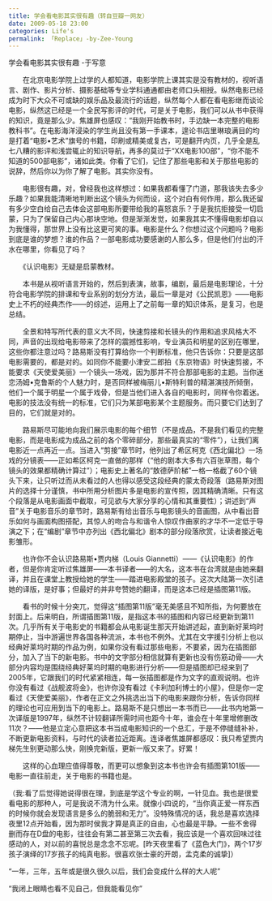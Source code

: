 ```yaml
---
title: 学会看电影其实很有趣（转自豆瓣一网友）
date: 2009-05-18 23:00
categories: Life's
permalink: 「Replace」-by-Zee-Young
---
```


学会看电影其实很有趣
    -于写意

　　在北京电影学院上过学的人都知道，电影学院上课其实是没有教材的，视听语言、剧作、影片分析、摄影基础等专业学科通通都由老师口头相授。纵然电影已经成为时下大众不可或缺的娱乐品及最流行的话题，纵然每个人都在看电影继而谈论电影，纵然这已经是一个全民写影评的时代，可是关于电影，我们可以从书中获得的知识，竟是那么少。焦雄屏也感叹：“我刚开始教书时，手边缺一本完整的电影教科书”。在电影海洋浸染的学生尚且没有第一手课本，遑论书店里琳琅满目的均是打着“电影•艺术”旗号的书籍，印刷或精美或复古，可是翻开内页，几乎全是乱七八糟的影评和浅尝辄止的知识导航，再多的莫过于“XX电影100部”，“你不能不知道的500部电影”，诸如此类。你看了它们，记住了那些电影和关于那些电影的说辞，然后你以为你了解了电影。其实你没有。

　　电影很有趣，对，曾经我也这样想过：如果我都看懂了门道，那我该失去多少乐趣？如果我能清晰地判断出这个镜头为何而设，这个对白有何作用，那么我还留有多少空白给自己去体会这部电影所要带给我的喜怒哀乐？于是我抗拒接受一切启蒙，只为了保留自己内心那块空地。但是渐渐发觉，如果我其实不懂得电影却自以为我懂得，那世界上没有比这更可笑的事。电影是什么？你想过这个问题吗？电影到底是谁的梦想？谁的作品？一部电影成功要感谢的人那么多，但是他们付出的汗水在哪里，你看见了吗？

　　《认识电影》无疑是启蒙教材。

　　本书是从视听语言开始的，然后到表演，故事，编剧，最后是电影理论，十分符合电影学院的排课和专业系别的划分方法，最后一章是对《公民凯恩》——电影史上不朽的经典杰作——的综述，运用上了之前每一章的知识体系，是复习，也是总结。

　　全景和特写所代表的意义大不同，快速剪接和长镜头的作用和追求风格大不同，声音的出现给电影带来了怎样的震撼性影响，专业演员和明星的区别在哪里，这些你都注意过吗？路易斯没有打算给你一个判断标准，他只告诉你：只要是这部电影需要的，都是对的。如同你不能要小津安二郎拍《东京物语》时快速剪接，不能要求《天使爱美丽》一个镜头一场戏，因为那并不符合那部电影的主题。当你迷恋汤姆•克鲁斯的个人魅力时，是否同样被梅丽儿•斯特利普的精湛演技所倾倒，他们一个属于明星一个属于戏骨，但是当他们进入各自的电影时，同样令你着迷。电影的技法没有统一的标准，它们只为某部电影某个主题服务。而只要它们达到了目的，它们就是对的。

　　路易斯尽可能地向我们展示电影的每个细节（不是成品，不是我们看见的完整电影，而是电影成为成品之前的各个零碎部分，那些最真实的“零件”），让我们离电影近一点再近一点。当进入“剪接”章节时，他列出了希区柯克《西北偏北》一场戏的分镜表——正如希区柯克一直做的那样（“他的剧本大多有六百张草图，每个镜头的效果都精确计算过”）；电影史上著名的“敖德萨阶梯”一格一格截了60个镜头下来，让只听过而从未看过的人也得以感受这段经典的蒙太奇段落（路易斯对图片的选择十分谨慎，书中所用分析图片多是电影的宣传照，因其精确清晰。只有这个段落是从电影画面中截取，可见欲与大家分享的心情和其重要性）；讲述到“声音”关于电影音乐的章节时，路易斯有给出音乐与电影镜头的音画图，从中看出音乐如何与画面构图搭配，其惊人的吻合与和谐令人惊叹作曲家的才华不一定低于导演之下；在“编剧”章节中亦列出《西北偏北》剧本的部分段落欣赏，让读者接近电影雏形。

　　也许你不会认识路易斯•贾内梯（Louis Giannetti）——《认识电影》的作者，但是你肯定听过焦雄屏——本书译者——的大名，这本书在台湾就是由她来翻译，并且在课堂上教授给她的学生——踏进电影殿堂的孩子。这次大陆第一次引进她的译版，是好事；但最好的并非夸赞她的翻译，而是这本已经是插图第11版。

　　看书的时候十分突兀，觉得这“插图第11版”毫无美感且不知所指，为何要放在封面上。后来明白，所谓插图第11版，是指这本书的插图和内容已经更新到第11次。几乎所有关于电影史的书籍都会从电影诞生那天开始讲述起，直到新好莱坞时期停止，当中游遍世界各国各种流派，本书也不例外。尤其在文字援引分析上也以经典好莱坞时期的作品为例，如果你没有看过那些电影，不要紧，因为在插图部分，加入了当下的新电影。书中的文字部分相信就算有更新也没有伤筋动骨——大部分内容均是围绕经典好莱坞时期的电影进行分析——但是插图却已经来到了2005年，它跟我们的时代紧紧相连，每一张插图都是作为文字的直观说明。也许你没有看过《战舰波将金》，也许你没有看过《卡利加利博士的小屋》，但是你一定看过《天使爱美丽》，作者在正文之外挑选出当下的电影来跟你分析，告诉你同样的理论也可应用到当下的电影上。路易斯不是只想出一本书而已——此书内地第一次译版是1997年，纵然不计较翻译所需时间也距今十年，谁会在十年里增修删改11次？——他是立定心意把这本书当成电影知识的一个总汇，于是不停缝缝补补，不断更新电影资料，与时代的读者拉近距离。连译者焦雄屏都感叹：我只希望贾内梯先生别更动那么快，刚换完新版，更新一版又来了。好累！

　　这样的心血理应值得尊敬，而更可以想象到这本书也许会有插图第101版——电影一直往前走，关于电影的书籍也是。

（我:看了后觉得她说得很在理，到底是学这个专业的啊，一针见血。我也是很爱看电影的那种人，可是我说不清为什么来。就像小四说的，“当你真正爱一样东西的时候你就会发现语言是多么的脆弱和无力”。没特殊情况的话，我总是喜欢选择夜里12点开始看，因为那时侯我才算是真正的自由，心也最是平静。一些不舍得删而存在D盘的电影，往往会有第二甚至第三次去看，我应该是一个喜欢回味过往感动的人，对以前的喜悦总是念念不忘呢。[昨天夜里看了《蓝色大门》，两个17岁孩子演绎的17岁孩子的纯真电影。很喜欢张士豪的开朗，孟克柔的诚挚]）

“一年，三年，五年或是很久很久以后，我们会变成什么样的大人呢”

“我闭上眼睛也看不见自己，但我能看见你”